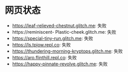 # 网页状态
- https://leaf-relieved-chestnut.glitch.me: 失败
- https://reminiscent- Plastic-cheek.glitch.me: 失败
- https://special-tiny-run.glitch.me: 失败
- https://ls.tpjow.repl.co: 失败
- https://thundering-morning-kryptops.glitch.me: 失败
- https://aro.flinthill.repl.co: 失败
- https://happy-pinnate-revolve.glitch.me: 失败
